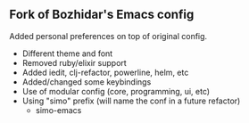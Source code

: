 ## Fork of Bozhidar's Emacs config
Added personal preferences on top of original config.
* Different theme and font
* Removed ruby/elixir support
* Added iedit, clj-refactor, powerline, helm, etc
* Added/changed some keybindings
* Use of modular config (core, programming, ui, etc)
* Using "simo" prefix (will name the conf in a future refactor)
  * simo-emacs
